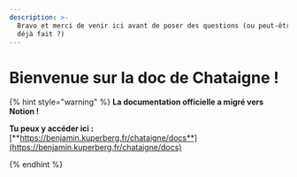 ```yaml
---
description: >-
  Bravo et merci de venir ici avant de poser des questions (ou peut-être l'as tu
  déjà fait ?)
---
```


# Bienvenue sur la doc de Chataigne !

{% hint style="warning" %}
**La documentation officielle a migré vers Notion !**

**Tu peux y accéder ici :**\
[**https://benjamin.kuperberg.fr/chataigne/docs**](https://benjamin.kuperberg.fr/chataigne/docs)


{% endhint %}
